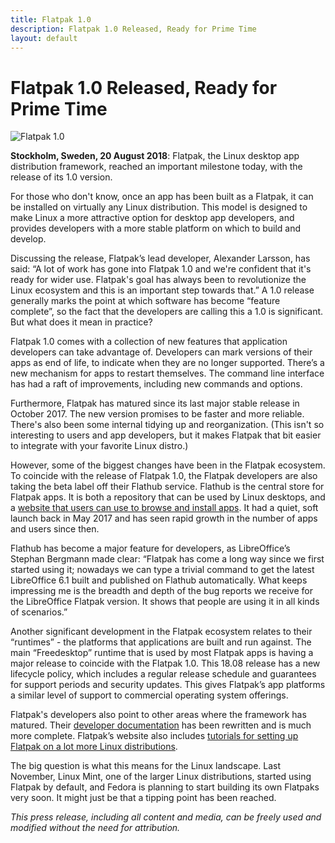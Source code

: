 ```yaml
---
title: Flatpak 1.0
description: Flatpak 1.0 Released, Ready for Prime Time
layout: default
---
```

# Flatpak 1.0 Released, Ready for Prime Time
  
  ![Flatpak 1.0](delivery_truck.png)
  
  **Stockholm, Sweden, 20 August 2018**: Flatpak, the Linux desktop app distribution framework, reached an important milestone today, with the release of its 1.0 version.

  For those who don't know, once an app has been built as a Flatpak, it can be installed on virtually any Linux distribution. This model is designed to make Linux a more attractive option for desktop app developers, and provides developers with a more stable platform on which to build and develop.

  Discussing the release, Flatpak’s lead developer, Alexander Larsson, has said: “A lot of work has gone into Flatpak 1.0 and we're confident that it's ready for wider use. Flatpak's goal has always been to revolutionize the Linux ecosystem and this is an important step towards that.” A 1.0 release generally marks the point at which software has become “feature complete”, so the fact that the developers are calling this a 1.0 is significant. But what does it mean in practice?

  Flatpak 1.0 comes with a collection of new features that application developers can take advantage of. Developers can mark versions of their apps as end of life, to indicate when they are no longer supported. There’s a new mechanism for apps to restart themselves. The command line interface has had a raft of improvements, including new commands and options.

  Furthermore, Flatpak has matured since its last major stable release in October 2017. The new version promises to be faster and more reliable. There's also been some internal tidying up and reorganization. (This isn't so interesting to users and app developers, but it makes Flatpak that bit easier to integrate with your favorite Linux distro.)

  However, some of the biggest changes have been in the Flatpak ecosystem. To coincide with the release of Flatpak 1.0, the Flatpak developers are also taking the beta label off their Flathub service. Flathub is the central store for Flatpak apps. It is both a repository that can be used by Linux desktops, and a [website that users can use to browse and install apps](https://flathub.org/). It had a quiet, soft launch back in May 2017 and has seen rapid growth in the number of apps and users since then.

  Flathub has become a major feature for developers, as LibreOffice’s Stephan Bergmann made clear: “Flatpak has come a long way since we first started using it; nowadays we can type a trivial command to get the latest LibreOffice 6.1 built and published on Flathub automatically. What keeps impressing me is the breadth and depth of the bug reports we receive for the LibreOffice Flatpak version. It shows that people are using it in all kinds of scenarios.”

  Another significant development in the Flatpak ecosystem relates to their “runtimes” - the platforms that applications are built and run against. The main “Freedesktop” runtime that is used by most Flatpak apps is having a major release to coincide with the Flatpak 1.0. This 18.08 release has a new lifecycle policy, which includes a regular release schedule and guarantees for support periods and security updates. This gives Flatpak’s app platforms a similar level of support to commercial operating system offerings.

  Flatpak's developers also point to other areas where the framework has matured. Their [developer documentation](https://docs.flatpak.org/en/latest/) has been rewritten and is much more complete. Flatpak’s website also includes [tutorials for setting up Flatpak on a lot more Linux distributions](https://flatpak.org/#quick-setup).

  The big question is what this means for the Linux landscape. Last November, Linux Mint, one of the larger Linux distributions, started using Flatpak by default, and Fedora is planning to start building its own Flatpaks very soon. It might just be that a tipping point has been reached.

  *This press release, including all content and media, can be freely used and modified without the need for attribution.*


